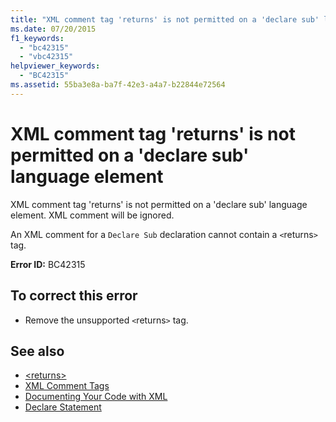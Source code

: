 ```yaml
---
title: "XML comment tag 'returns' is not permitted on a 'declare sub' language element"
ms.date: 07/20/2015
f1_keywords: 
  - "bc42315"
  - "vbc42315"
helpviewer_keywords: 
  - "BC42315"
ms.assetid: 55ba3e8a-ba7f-42e3-a4a7-b22844e72564
---
```

# XML comment tag 'returns' is not permitted on a 'declare sub' language element
XML comment tag 'returns' is not permitted on a 'declare sub' language element. XML comment will be ignored.  
  
 An XML comment for a `Declare Sub` declaration cannot contain a `<`returns`>` tag.  
  
 **Error ID:** BC42315  
  
## To correct this error  
  
- Remove the unsupported `<`returns`>` tag.  
  
## See also

- [\<returns>](../language-reference/xmldoc/returns.md)
- [XML Comment Tags](../language-reference/xmldoc/index.md)
- [Documenting Your Code with XML](../programming-guide/program-structure/documenting-your-code-with-xml.md)
- [Declare Statement](../language-reference/statements/declare-statement.md)
